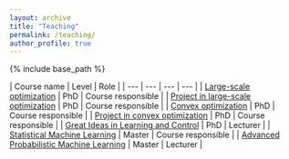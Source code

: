 ```yaml
---
layout: archive
title: "Teaching"
permalink: /teaching/
author_profile: true
---
```


{% include base_path %}

| Course name | Level | Role |
| --- | --- | --- | --- |
| [Large-scale optimization](https://uppsala.instructure.com/courses/84856) | PhD | Course responsible |
| [Project in large-scale optimization](https://uppsala.instructure.com/courses/84856) | PhD | Course responsible |
| [Convex optimization](https://uppsala.instructure.com/courses/52871) | PhD | Course responsible |
| [Project in convex optimization](https://uppsala.instructure.com/courses/52871) | PhD | Course responsible |
| [Great Ideas in Learning and Control](https://uppsala.instructure.com/courses/88775) | PhD | Lecturer |
| [Statistical Machine Learning](https://uppsala.instructure.com/courses/46077) | Master | Course responsible |
| [Advanced Probabilistic Machine Learning](https://uppsala.instructure.com/courses/68453) | Master | Lecturer |


<!--
{% for post in site.teaching reversed %}
  {% include archive-single.html %}
{% endfor %}
-->

